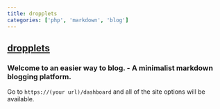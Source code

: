 ```yaml
---
title: dropplets
categories: ['php', 'markdown', 'blog']
---
```

## [dropplets](https://github.com/johnroper100/dropplets)

### Welcome to an easier way to blog. - A minimalist markdown blogging platform.


Go to `https://(your url)/dashboard` and all of the site options will be available.
